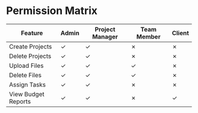 # Permission Matrix

| Feature             | Admin | Project Manager | Team Member | Client |
| ------------------- | ----- | --------------- | ----------- | ------ |
| Create Projects     | ✓     | ✓               | ✗           | ✗      |
| Delete Projects     | ✓     | ✓               | ✗           | ✗      |
| Upload Files        | ✓     | ✓               | ✓           | ✗      |
| Delete Files        | ✓     | ✓               | ✓           | ✗      |
| Assign Tasks        | ✓     | ✓               | ✗           | ✗      |
| View Budget Reports | ✓     | ✓               | ✗           | ✓      |
